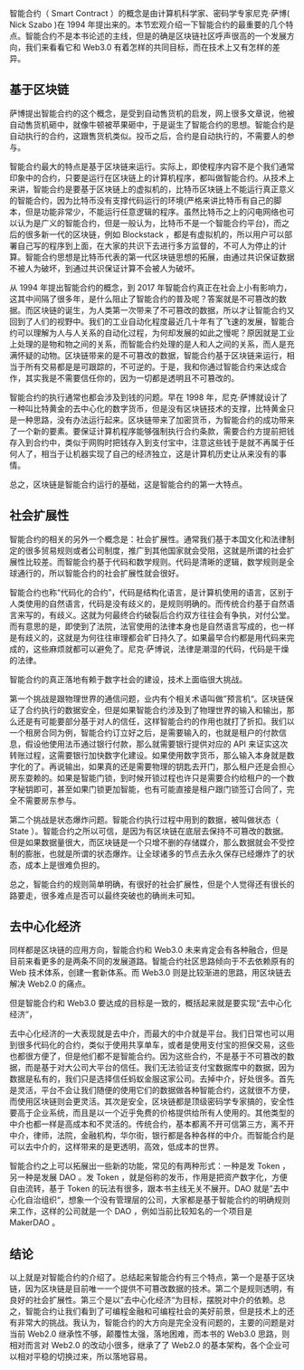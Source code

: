 智能合约（ Smart Contract ）的概念是由计算机科学家、密码学专家尼克·萨博( Nick Szabo )在 1994 年提出来的。本节宏观介绍一下智能合约的最重要的几个特点。智能合约不是本书论述的主线，但是的确是区块链社区呼声很高的一个发展方向，我们来看看它和 Web3.0 有着怎样的共同目标，而在技术上又有怎样的差异。

## 基于区块链

萨博提出智能合约的这个概念，是受到自动售货机的启发，网上很多文章说，他被自动售货机砸中，就像牛顿被苹果砸中，于是诞生了智能合约的思想。智能合约是自动执行的合约，这跟售货机类似。投币之后，合约是自动执行的，不需要人的参与。

智能合约最大的特点是基于区块链来运行。实际上，即使程序内容不是个我们通常印象中的合约，只要是运行在区块链上的计算机程序，都叫做智能合约。从技术上来讲，智能合约是要基于区块链上的虚拟机的，比特币区块链上不能运行真正意义的智能合约，因为比特币没有支撑代码运行的环境(严格来讲比特币有自己的脚本，但是功能非常少，不能运行任意逻辑的程序。虽然比特币之上的闪电网络也可以认为是广义的智能合约，但是一般认为，比特币不是一个智能合约平台)，而之后的很多新一代的区块链，例如 Blockstack ，都是有虚拟机的，所以用户可以部署自己写的程序到上面，在大家的共识下去进行多方监督的，不可人为停止的计算。智能合约思想是比特币代表的第一代区块链思想的拓展，由通过共识保证数据不被人为破坏，到通过共识保证计算不会被人为破坏。

从 1994 年提出智能合约的概念，到 2017 年智能合约真正在社会上小有影响力，这其中间隔了很多年，是什么阻止了智能合约的普及呢？答案就是不可篡改的数据。而区块链的诞生，为人类第一次带来了不可篡改的数据，所以才让智能合约又回到了人们的视野中。我们的工业自动化程度最近几十年有了飞速的发展，智能合约可以理解为人与人关系的自动化过程，为何却发展的如此之慢呢？原因就是工业上处理的是物和物之间的关系，而智能合约处理的是人和人之间的关系，而人是充满怀疑的动物。区块链带来的是不可篡改的数据，智能合约基于区块链来运行，相当于所有交易都是是可跟踪的，不可逆的。于是，我和你通过智能合约来达成合作，其实我是不需要信任你的，因为一切都是透明且不可篡改的。

智能合约的执行通常也都会涉及到钱的问题。早在 1998 年，尼克·萨博就设计了一种叫比特黄金的去中心化的数字货币，但是没有区块链技术的支撑，比特黄金只是一种思路，没有办法运行起来。区块链带来了加密货币，为智能合约的成功带来了一个新的要素。要保证计算机程序能够强制执行合约条款，需要合约方提前把钱存入到合约中，类似于网购时把钱存入到支付宝中，注意这些钱于是就不再属于任何人了，相当于让机器实现了自己的经济独立，这是计算机历史让从来没有的事情。

总之，区块链是智能合约运行的基础，这是智能合约的第一大特点。

## 社会扩展性

智能合约的相关的另外一个概念是：社会扩展性。通常我们基于本国文化和法律制定的很多贸易规则或者公司制度，推广到其他国家就会受阻，这就是所谓的社会扩展性比较差。而智能合约基于代码和数学规则。代码是清晰的逻辑，数学规则是全球通行的，所以智能合约的社会扩展性就会很好。

智能合约也称“代码化的合约”，代码是结构化语言，是计算机使用的语言，区别于人类使用的自然语言，代码是没有歧义的，是规则明确的。而传统合约基于自然语言来写的，有歧义。这就为何最终合约破裂后合约双方往往会有争执，对付公堂。而有意思的是，即使到了法院，法官使用的法律本身也是自然语言写成的，也一样是有歧义的，这就是为何往往审理都会旷日持久了。如果最早合约都是用代码来完成的，这些麻烦就都可以避免了。尼克·萨博说，法律是潮湿的代码，代码是干燥的法律。

智能合约的真正落地有赖于数字社会的建设，技术上面临很大挑战。

第一个挑战是跟物理世界的通信问题，业内有个相关术语叫做”预言机“。区块链保证了合约执行的数据安全，但是如果智能合约涉及到了物理世界的输入和输出，那么还是有可能要部分基于对人的信任，这样智能合约的作用也就打了折扣。我们以一个租房合同为例，智能合约订立好之后，是需要输入的，也就是租户的付款信息，假设他使用法币通过银行付款，那么就需要银行提供对应的 API 来证实这次转账过程，这需要银行加快数字化建设。如果使用数字货币，那么输入本身就是数字化的了。再说输出，如果真的还是需要物理的钥匙去开门，那么租户还是会担心房东耍赖的。如果是智能门锁，到时候开锁过程也许只是需要合约给租户的一个数字秘钥即可，甚至如果门锁更加智能，也有可能直接是租户跟门锁签订合同了，完全不需要房东参与。

第二个挑战是状态爆炸问题。智能合约执行过程中用到的数据，被叫做状态（ State ）。智能合约之所以可信，是因为有区块链在底层去保持不可篡改的数据。但是如果数据量很大，而区块链是一个只增不删的存储媒介，那么数据就会不受控制的膨胀，也就是所谓的状态爆炸。让全球诸多的节点去永久保存已经爆炸了的状态，成本上是很难负担的。

总之，智能合约的规则简单明确，有很好的社会扩展性，但是个人觉得还有很长的路要走，很多难点是否可以最终突破也的确尚未可知。

## 去中心化经济

同样都是区块链的应用方向，智能合约和 Web3.0 未来肯定会有各种融合，但是目前来看更多的是两条不同的发展道路。智能合约社区思路倾向于不去依赖原有的 Web 技术体系，创建一套新体系。而 Web3.0 则是比较渐进的思路，用区块链去解决 Web2.0 的痛点。

但是智能合约和 Web3.0 要达成的目标是一致的，概括起来就是要实现“去中心化经济”，

去中心化经济的一大表现就是去中介，而最大的中介就是平台。我们日常也可以用到很多代码化的合约，类似于使用共享单车，或者是使用支付宝的担保交易，这些也都很方便了，但是他们都不是智能合约。因为这些合约，不是基于不可篡改的数据，而是基于对大公司大平台的信任。我们无法验证支付宝数据库中的数据，因为数据是私有的，我们只是选择信任蚂蚁金服这家公司。去掉中介，好处很多。首先是灵活，平台不会让我们随便的使用它们的数据做各种智能合约，这就很不方便，而使用区块链则会更灵活。其次是安全，区块链都是顶级密码学专家搞的，安全性要高于企业系统，而且是以一个近乎免费的价格提供给所有人使用的。其他类型的中介也都一样是高成本和不灵活的。传统合约，基本都离不开可信第三方，离不开中介，律师，法院，金融机构，华尔街，银行都是各种各样的中介。而智能合约是可以去中介的，这样带来的是更透明，高效，低成本的世界。

智能合约之上可以拓展出一些新的功能，常见的有两种形式：一种是发 Token ，另一种是发展 DAO 。发 Token ，就是俗称的发币，作用是把资产数字化，方便自由流转，基于 Token 的玩法有很多，跟本书主线无关不展开。DAO 就是”去中心化自治组织“，想象一个没有管理层的公司，大家都是基于智能合约的明确规则来工作，这样的公司就是一个 DAO ，例如当前比较知名的一个项目是 MakerDAO 。

## 结论

以上就是对智能合约的介绍了。总结起来智能合约有三个特点，第一个是基于区块链，因为区块链是目前唯一一个提供不可篡改数据的技术。第二个是规则透明，有良好的社会扩展性。第三个是以”去中心化经济“为目标，摆脱对中介的依赖。总之，智能合约让我们看到了可编程金融和可编程社会的美好前景，但是技术上的还有非常大的挑战。我认为，智能合约的大方向是完全没有问题的，主要的问题是对当前 Web2.0 继承性不够，颠覆性太强，落地困难，而本书的 Web3.0 思路，则相对而言对 Web2.0 的改动小很多，继承了了 Web2.0 的基本架构，各个企业可以相对平稳的切换过来，所以落地容易。
